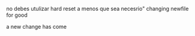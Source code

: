 no debes utulizar hard reset a menos que sea necesrio"
changing newfile for good

a new change has come
